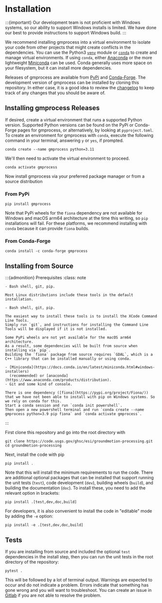 # Installation

:::{important}
Our development team is not proficient with Windows systems, so our ability to support Windows installs is limited.
We have done our best to provide instructions to support Windows build.
:::


We recommend installing gmprocess into a virtual environment to isolate your code from other projects that might create conflicts in the dependencies.
You can use the Python3 [`venv`](https://docs.python.org/3/library/venv.html) module or [`conda`](https://conda.io/projects/conda/en/latest/user-guide/tasks/manage-environments.html) to create and manage virtual environments. If using `conda`, either [Anaconda](https://docs.anaconda.com/free/anaconda/install/index.html) or the more lightweight [Miniconda](https://docs.conda.io/en/latest/miniconda.html) can be used.
Conda generally uses more space on your filesystem, but it can install more dependencies.

Releases of gmprocess are available from [PyPi](https://pypi.org/project/gmprocess/) and [Conda-Forge](https://anaconda.org/conda-forge/gmprocess). 
The development version of gmprocess can be installed by cloning this repository. 
In either case, it is a good idea to review the [changelog](../developer/changelog) to keep track of any changes that you should be aware of. 

## Installing gmprocess Releases
If desired, create a virtual environment that runs a supported Python version. Supported Python versions can be found on the PyPi or Conda-Forge pages for gmprocess, or alternatively, by looking at `pyproject.toml`. To create an environment for gmprocess with `conda`, execute the following command in your terminal, answering `y` or `yes`, if prompted.

```
conda create --name gmprocess python=3.11
```

We'll then need to activate the virtual environment to proceed.

```
conda activate gmprocess
```

Now install gmprocess via your preferred package manager or from a source distribution

### From PyPi

```
pip install gmprocess
```

Note that PyPi wheels for the `fiona` dependency are not available for Windows and macOS arm64 architecture at the time this writing, so `pip` installations will fail. 
For these platforms, we recommend installing with `conda` because it can provide `fiona` builds.


### From Conda-Forge

```
conda install -c conda-forge gmprocess
```

## Installing from Source

:::{admonition} Prerequisites
:class: note

```{tab} Linux
- Bash shell, git, pip.

Most Linux distributions include these tools in the default installation.
```

```{tab} macOS
- Bash shell, git, pip.

The easiest way to install these tools is to install the XCode Command Line Tools.
Simply run `git`, and instructions for installing the Command Line Tools will be displayed if it is not installed.

Some PyPi wheels are not yet available for the macOS arm64 architecture.
As a result, some dependencies will be built from source when installing via `pip`.
Building the `fiona` package from source requires `GDAL`, which is a C++ library that can be installed manually or using conda.
```

```{tab} Windows
- [Miniconda](https://docs.conda.io/en/latest/miniconda.html#windows-installers) 
  (recommended) or [anaconda](https://www.anaconda.com/products/distribution).
- Git and some kind of console.

There is one dependency ([fiona](https://pypi.org/project/Fiona/)) that we have not been able to install with pip on Windows systems. So we rely on conda for this.
Start a conda session and run `conda init powershell`.
Then open a new powershell terminal and run `conda create --name gmprocess python=3.9 pip fiona` and `conda activate gmprocess`.
```

:::

First clone this repository and go into the root directory with

```
git clone https://code.usgs.gov/ghsc/esi/groundmotion-processing.git
cd groundmotion-processing
```

Next, install the code with pip

```
pip install .
```

Note that this will install the minimum requirements to run the code.
There are additional optional packages that can be installed that support running the unit tests (`test`), code development (`dev`), building wheels (`build`), and building the documentation (`doc`).
To install these, you need to add the relevant option in brackets:

```
pip install .[test,dev,doc,build]
```

For developers, it is also convenient to install the code in "editable" mode by adding the `-e` option:

```
pip install -e .[test,dev,doc,build]
```

## Tests

If you are installing from source and included the optional `test` dependencies in the install step, then you can run the unit tests in the root directory of the repository:

```
pytest .
```

This will be followed by a lot of terminal output.
Warnings are expected to occur and do not indicate a problem.
Errors indicate that something has gone wrong and you will want to troubleshoot.
You can create an issue in [Gitlab](https://code.usgs.gov/ghsc/esi/groundmotion-processing/issues) if you are not able to resolve the problem.
